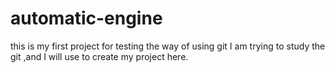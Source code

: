 # automatic-engine
this is my first project  for testing the way of using git
I am trying to study the git ,and I will use to create my project here.
